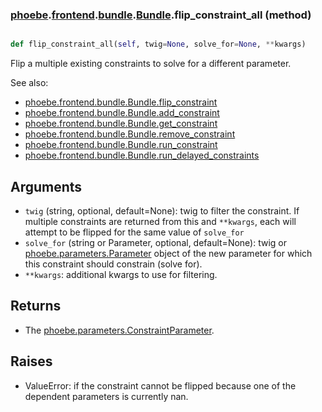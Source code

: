 ### [phoebe](phoebe.md).[frontend](phoebe.frontend.md).[bundle](phoebe.frontend.bundle.md).[Bundle](phoebe.frontend.bundle.Bundle.md).flip_constraint_all (method)


```py

def flip_constraint_all(self, twig=None, solve_for=None, **kwargs)

```



Flip a multiple existing constraints to solve for a different parameter.

See also:
* [phoebe.frontend.bundle.Bundle.flip_constraint](phoebe.frontend.bundle.Bundle.flip_constraint.md)
* [phoebe.frontend.bundle.Bundle.add_constraint](phoebe.frontend.bundle.Bundle.add_constraint.md)
* [phoebe.frontend.bundle.Bundle.get_constraint](phoebe.frontend.bundle.Bundle.get_constraint.md)
* [phoebe.frontend.bundle.Bundle.remove_constraint](phoebe.frontend.bundle.Bundle.remove_constraint.md)
* [phoebe.frontend.bundle.Bundle.run_constraint](phoebe.frontend.bundle.Bundle.run_constraint.md)
* [phoebe.frontend.bundle.Bundle.run_delayed_constraints](phoebe.frontend.bundle.Bundle.run_delayed_constraints.md)

Arguments
----------
* `twig` (string, optional, default=None): twig to filter the constraint.
    If multiple constraints are returned from this and `**kwargs`, each
    will attempt to be flipped for the same value of `solve_for`
* `solve_for` (string or Parameter, optional, default=None): twig or
    [phoebe.parameters.Parameter](phoebe.parameters.Parameter.md) object of the new parameter for which
    this constraint should constrain (solve for).
* `**kwargs`: additional kwargs to use for filtering.

Returns
---------
* The [phoebe.parameters.ConstraintParameter](phoebe.parameters.ConstraintParameter.md).

Raises
--------
* ValueError: if the constraint cannot be flipped because one of the
    dependent parameters is currently nan.

